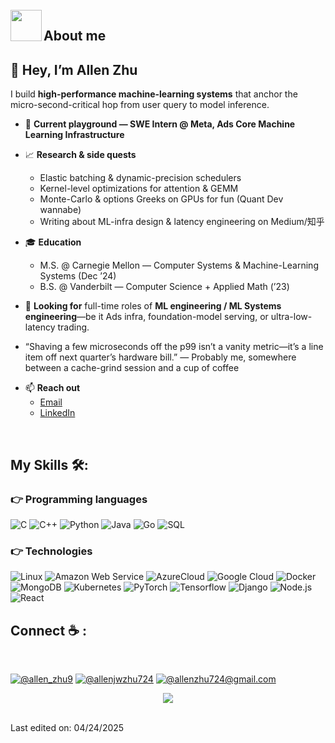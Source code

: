 <br>
<img align="left" src = "https://user-images.githubusercontent.com/63050133/156777293-72a6e681-2582-4a9d-ad92-09d1181d47c7.gif" width = 50px height=50px>
<h2 align="left" font-weight="bold">About me</h2>  

## 👋 Hey, I’m **Allen Zhu**

I build **high-performance machine-learning systems** that anchor the micro-second-critical hop from user query to model inference.

* 🔬 **Current playground — SWE Intern @ Meta, Ads Core Machine Learning Infrastructure**  

* 📈 **Research & side quests**
  - Elastic batching & dynamic-precision schedulers
  - Kernel-level optimizations for attention & GEMM
  - Monte-Carlo & options Greeks on GPUs for fun (Quant Dev wannabe)  
  - Writing about ML-infra design & latency engineering on Medium/知乎

* 🎓 **Education**
  - M.S. @ Carnegie Mellon — Computer Systems & Machine-Learning Systems (Dec ’24)  
  - B.S. @ Vanderbilt — Computer Science + Applied Math (’23)

* 🧐 **Looking for** full-time roles of **ML engineering / ML Systems engineering**—be it Ads infra, foundation-model serving, or ultra-low-latency trading.

- “Shaving a few microseconds off the p99 isn’t a vanity metric—it’s a line item off next quarter’s hardware bill.”
— Probably me, somewhere between a cache-grind session and a cup of coffee

* 📫 **Reach out**
  - [Email](allenzhu724@gmail.com)
  - [LinkedIn](https://linkedin.com/in/allenjwzhu724)
<br>

## My Skills 🛠️:

### 👉 Programming languages

![C](https://img.shields.io/badge/-C-222222?style=flat&logo=c)
![C++](https://img.shields.io/badge/-C++-222222?style=flat&logo=c%2B%2B)
![Python](https://img.shields.io/badge/-Python-222222?style=flat&logo=python)
![Java](https://img.shields.io/badge/-Java-222222?style=flat&logo=java)
![Go](https://img.shields.io/badge/-Go-222222?style=flat&logo=go)
![SQL](https://img.shields.io/badge/-SQL-222222?style=flat&logo=postgresql)

### 👉 Technologies

![Linux](https://img.shields.io/badge/-Linux-222222?style=flat&logo=linux&logoColor=FCC624)
![Amazon Web Service](https://img.shields.io/badge/-Amazon%20Web%20Service-222222?style=flat-square&logo=amazon-aws)
![AzureCloud](https://img.shields.io/badge/Microsoft%20Azure-222222?style=flat-square&logo=microsoft-azure)
![Google Cloud](https://img.shields.io/badge/Google%20Cloud-222222?style=flat-square&logo=google-cloud)
![Docker](https://img.shields.io/badge/-Docker-222222?style=flat-square&logo=docker)
![MongoDB](https://img.shields.io/badge/-MongoDB-222222?style=flat-square&logo=MongoDB)
![Kubernetes](https://img.shields.io/badge/-Kubernetes-222222?style=flat-square&logo=Kubernetes)
![PyTorch](https://img.shields.io/badge/-PyTorch-222222?style=flat&logo=PyTorch&logoColor=61DAFB)
![Tensorflow](https://img.shields.io/badge/-Tensorflow-222222?style=flat&logo=Tensorflow&logoColor=61DAFB)
![Django](https://img.shields.io/badge/-Django-222222?style=flat-square&logo=Django)
![Node.js](https://img.shields.io/badge/-Node.js-222222?style=flat&logo=node.js&logoColor=339933)
![React](https://img.shields.io/badge/-React-222222?style=flat&logo=React&logoColor=61DAFB)

## Connect ☕ :
<br>

[![@allen_zhu9](https://img.icons8.com/fluency/48/000000/instagram-new.png "@allen_zhu9")](https://www.instagram.com/allen_zhu9/) [![@allenjwzhu724](https://img.icons8.com/fluency/48/000000/linkedin.png "@allenjwzhu724")](https://www.linkedin.com/in/allenjwzhu724/) [![@allenzhu724@gmail.com](https://img.icons8.com/fluency/48/000000/apple-mail.png "@allenzhu724@gmail.com")](@allenzhu724gmail.com)

<be><be>

<p align="center">
   <a href="https://github.com/AllenJWZhu?tab=repositories">
   <img src="https://github-readme-stats.vercel.app/api?username=AllenJWZhu&show_icons=true">
   </a>

   <br>
   <br>   
</p>

Last edited on: 04/24/2025
